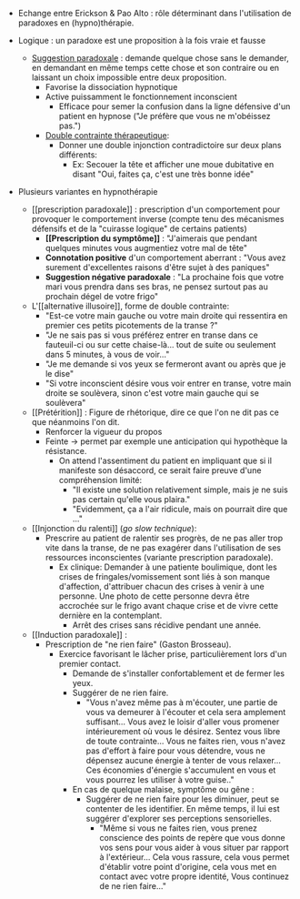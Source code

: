 - Echange entre Erickson & Pao Alto : rôle déterminant dans l'utilisation de paradoxes en (hypno)thérapie.


- Logique : un paradoxe est une proposition à la fois vraie et fausse 
	- <u>Suggestion paradoxale</u> : demande quelque chose sans le demander, en demandant en même temps cette chose et son contraire ou en laissant un choix impossible entre deux proposition.
		- Favorise la dissociation hypnotique 
		- Active puissamment le fonctionnement inconscient 
			- Efficace pour semer la confusion dans la ligne défensive d'un patient en hypnose ("Je préfère que vous ne m'obéissez pas.")
		- <u>Double contrainte thérapeutique</u>:
			- Donner une double injonction contradictoire sur deux plans différents:
				- Ex: Secouer la tête et afficher une moue dubitative en disant "Oui, faites ça, c'est une très bonne idée"
- Plusieurs variantes en hypnothérapie 
	- [[prescription paradoxale]] : prescription d'un comportement pour provoquer le comportement inverse (compte tenu des mécanismes défensifs et de la "cuirasse logique" de certains patients)
		- **[[Prescription du symptôme]]** : "J'aimerais que pendant quelques minutes vous augmentiez votre mal de tête"
		- **Connotation positive** d'un comportement aberrant : "Vous avez surement d'excellentes raisons d'être sujet à des paniques"
		- **Suggestion négative paradoxale** : "La prochaine fois que votre mari vous prendra dans ses bras, ne pensez surtout pas au prochain dégel de votre frigo"
	- L'[[alternative illusoire]], forme de double contrainte:
		- "Est-ce votre main gauche ou votre main droite qui ressentira en premier ces petits picotements de la transe ?"
		- "Je ne sais pas si vous préférez entrer en transe dans ce fauteuil-ci ou sur cette chaise-là... tout de suite ou seulement dans 5 minutes, à vous de voir..."
		- "Je me demande si vos yeux se fermeront avant ou après que je le dise"
		- "Si votre inconscient désire vous voir entrer en transe, votre main droite se soulèvera, sinon c'est votre main gauche qui se soulèvera"
	- [[Prétérition]] : Figure de rhétorique, dire ce que l'on ne dit pas ce que néanmoins l'on dit.
		- Renforcer la vigueur du propos
		- Feinte -> permet par exemple une anticipation qui hypothèque la résistance.
			- On attend l'assentiment du patient en impliquant que si il manifeste son désaccord, ce serait faire preuve d'une compréhension limité:
				- "Il existe une solution relativement simple, mais je ne suis pas certain qu'elle vous plaira."
				- "Evidemment, ça a l'air ridicule, mais on pourrait dire que ..."
	- [[Injonction du ralenti]] (*go slow technique*):
		- Prescrire au patient de ralentir ses progrès, de ne pas aller trop vite dans la transe, de ne pas exagérer dans l'utilisation de ses ressources inconscientes (variante prescription paradoxale).
			- Ex clinique: Demander à une patiente boulimique, dont les crises de fringales/vomissement sont liés à son manque d'affection, d'attribuer chacun des crises à venir à une personne. Une photo de cette personne devra être accrochée sur le frigo avant chaque crise et de vivre cette dernière en la contemplant. 
				- Arrêt des crises sans récidive pendant une année. 
	- [[Induction paradoxale]] :
		- Prescription de "ne rien faire" (Gaston Brosseau). 
			- Exercice favorisant le lâcher prise, particulièrement lors d'un premier contact.
				- Demande de s'installer confortablement et de fermer les yeux. 
				- Suggérer de ne rien faire.
					- "Vous n'avez même pas à m'écouter, une partie de vous va demeurer à l'écouter et cela sera amplement suffisant... Vous avez le loisir d'aller vous promener intérieurement où vous le désirez. Sentez vous libre de toute contrainte... Vous ne faites rien, vous n'avez pas d'effort à faire pour vous détendre, vous ne dépensez aucune énergie à tenter de vous relaxer... Ces économies d'énergie s'accumulent en vous et vous pourrez les utiliser à votre guise.."
				- En cas de quelque malaise, symptôme ou gêne : 
					- Suggérer de ne rien faire pour les diminuer, peut se contenter de les identifier. En même temps, il lui est suggérer d'explorer ses perceptions sensorielles. 
						- "Même si vous ne faites rien, vous prenez conscience des points de repère que vous donne vos sens pour vous aider à vous situer par rapport à l'extérieur... Cela vous rassure, cela vous permet d'établir votre point d'origine, cela vous met en contact avec votre propre identité, Vous continuez de ne rien faire..."

